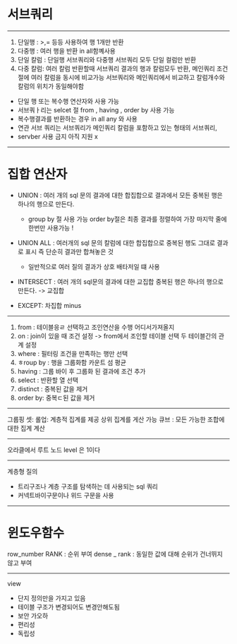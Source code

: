 # 서브쿼리
---

1. 단일행 : >,= 등등 사용하여 행 1개만 반환
2. 다중행 : 여러 행을 반환 in all함꼐사용 
3. 단일 칼럼 : 단일행 서브쿼리와 다중행 서브쿼리 모두 단일 컬럼만 반환 
4. 다중 칼럼: 여러 칼럼 반환할때 서브쿼리 결과의 행과 칼럼모두 반환, 메인쿼리 조건절에 여러 칼럼을 동시에 비교가능 서브쿼리와 메인쿼리에서 비교하고 칼럼개수와 칼럼의 위치가 동일해야함

- 단일 행 또는 복수행 연산자와 사용 가능
- 서브쿼ㅏ리는 selcet 절 from , having , order by 사용 가능
- 복수행결과를 반환하는 경우  in all any 와 사용
- 연관 서브 쿼리는 서브쿼리가 메인쿼리 칼럼을 포함하고 있는 형태의 서브쿼리, 
- servber 사용 금지 아직 지원 x

---



# 집합 연산자 
- UNION : 여러 개의 sql 문의 결과에 대한 합집합으로 결과에서 모든 중복된 행은 하나의 행으로 만든다.
  - group by 절 사용 가능 order by절은 최종 결과를 정렬하여 가장 마지막 줄에 한번만 사용가능 !


- UNION ALL : 여러개의 sql 문의 칼럼에 대한 합집합으로 중복된 행도 그대로 결과로 표시 즉 단순히 결과만 합쳐놓은 것 
  - 일반적으로 여러 질의 결과가 상호 배타저일 떄 사용

- INTERSECT : 여러 개의 sql문의 결과에 대한 교집합 중복된 행은 하나의 행으로 만든다. -> 교집합


- EXCEPT: 차집합 minus 



---

1. from : 테이블응ㄹ 선택하고 조인연산을 수행 어디서가져올지 
2. on : join이 있을 때 조건 설정 -> from에서 조인할 테이블 선택 두 테이블간의 관계 설정
3. where : 필터링 조건을 만족하는 행만 선택
4. ㅎroup by : 행을 그룹화함 카운트 섬 평균
5. having : 그룹 바이 후 그룹화 된 결과에 조건 추가 
6. select : 반환할 열 선택
7. distinct : 중복된 값을 제거 
8. order by: 중복ㄷ된 값을 제거




---

그룹핑 셋: 
롤업: 계층적 집계를 제공 상위 집계를 게산 가능 
큐브 : 모든 가능한 조합에 대한 집계 계산


--- 
오라클에서 루트 노드 level 은 1이다 


---
계층형 질의
- 트리구조나 계층 구조를 탐색하는 데 사용되는 sql 쿼리
- 커넥트바이구문이나 위드 구문을 사용 






--- 
# 윈도우함수 
row_number
RANK : 순위 부여
dense _ rank : 동일한 값에 대해 순위가 건너뛰지 않고 부여 

---

view 
- 단지 정의만을 가지고 있음
- 테이블 구조가 변경되어도 변경안해도됨 
- 보안 가오하
- 편리성
-  독립성 
